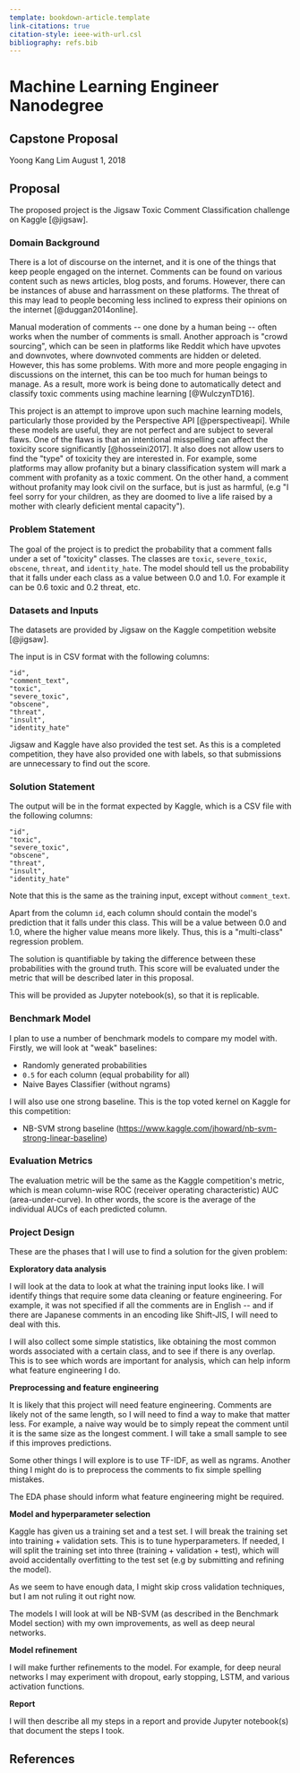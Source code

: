 ```yaml
---
template: bookdown-article.template
link-citations: true
citation-style: ieee-with-url.csl
bibliography: refs.bib
---
```


# Machine Learning Engineer Nanodegree
## Capstone Proposal
Yoong Kang Lim
August 1, 2018

## Proposal

The proposed project is the Jigsaw Toxic Comment Classification challenge on Kaggle [@jigsaw].

### Domain Background

There is a lot of discourse on the internet, and it is one of the things that keep people engaged on the internet. Comments can be found on various content such as news articles, blog posts, and forums. However, there can be instances of abuse and harrassment on these platforms. The threat of this may lead to people becoming less inclined to express their opinions on the internet [@duggan2014online].

Manual moderation of comments -- one done by a human being -- often works when the number of comments is small. Another approach is "crowd sourcing", which can be seen in platforms like Reddit which have upvotes and downvotes, where downvoted comments are hidden or deleted. However, this has some problems. With more and more people engaging in discussions on the internet, this can be too much for human beings to manage. As a result, more work is being done to automatically detect and classify toxic comments using machine learning [@WulczynTD16].

This project is an attempt to improve upon such machine learning models, particularly those provided by the Perspective API [@perspectiveapi]. While these models are useful, they are not perfect and are subject to several flaws. One of the flaws is that an intentional misspelling can affect the toxicity score significantly [@hosseini2017]. It also does not allow users to find the "type" of toxicity they are interested in. For example, some platforms may allow profanity but a binary classification system will mark a comment with profanity as a toxic comment. On the other hand, a comment without profanity may look civil on the surface, but is just as harmful, (e.g "I feel sorry for your children, as they are doomed to live a life raised by a mother with clearly deficient mental capacity").


### Problem Statement

The goal of the project is to predict the probability that a comment falls under a set of "toxicity" classes. The classes are `toxic`, `severe_toxic`, `obscene`, `threat`, and `identity_hate`. The model should tell us the probability that it falls under each class as a value between 0.0 and 1.0. For example it can be 0.6 toxic and 0.2 threat, etc.


### Datasets and Inputs

The datasets are provided by Jigsaw on the Kaggle competition website [@jigsaw].

The input is in CSV format with the following columns:

```
"id",
"comment_text",
"toxic",
"severe_toxic",
"obscene",
"threat",
"insult",
"identity_hate"
```

Jigsaw and Kaggle have also provided the test set. As this is a completed competition, they have also provided one with labels, so that submissions are unnecessary to find out the score.



### Solution Statement

The output will be in the format expected by Kaggle, which is a CSV file with the following columns:

```
"id",
"toxic",
"severe_toxic",
"obscene",
"threat",
"insult",
"identity_hate"
```

Note that this is the same as the training input, except without `comment_text`.

Apart from the column `id`, each column should contain the model's prediction that it falls under this class. This will be a value between 0.0 and 1.0, where the higher value means more likely. Thus, this is a "multi-class" regression problem.

The solution is quantifiable by taking the difference between these probabilities with the ground truth. This score will be evaluated under the metric that will be described later in this proposal.

This will be provided as Jupyter notebook(s), so that it is replicable.


### Benchmark Model

I plan to use a number of benchmark models to compare my model with. Firstly, we will look at "weak" baselines:

* Randomly generated probabilities
* `0.5` for each column (equal probability for all)
* Naive Bayes Classifier (without ngrams)

I will also use one strong baseline. This is the top voted kernel on Kaggle for this competition:

* NB-SVM strong baseline (https://www.kaggle.com/jhoward/nb-svm-strong-linear-baseline)


### Evaluation Metrics

The evaluation metric will be the same as the Kaggle competition's metric, which is mean column-wise ROC (receiver operating characteristic) AUC (area-under-curve). In other words, the score is the average of the individual AUCs of each predicted column.


### Project Design

These are the phases that I will use to find a solution for the given problem:

**Exploratory data analysis**

I will look at the data to look at what the training input looks like. I will identify things that require some data cleaning or feature engineering. For example, it was not specified if all the comments are in English -- and if there are Japanese comments in an encoding like Shift-JIS, I will need to deal with this.

I will also collect some simple statistics, like obtaining the most common words associated with a certain class, and to see if there is any overlap. This is to see which words are important for analysis, which can help inform what feature engineering I do.

**Preprocessing and feature engineering**

It is likely that this project will need feature engineering. Comments are likely not of the same length, so I will need to find a way to make that matter less. For example, a naive way would be to simply repeat the comment until it is the same size as the longest comment. I will take a small sample to see if this improves predictions.

Some other things I will explore is to use TF-IDF, as well as ngrams. Another thing I might do is to preprocess the comments to fix simple spelling mistakes.

The EDA phase should inform what feature engineering might be required.

**Model and hyperparameter selection**

Kaggle has given us a training set and a test set. I will break the training set into training + validation sets. This is to tune hyperparameters. If needed, I will split the training set into three (training + validation + test), which will avoid accidentally overfitting to the test set (e.g by submitting and refining the model).

As we seem to have enough data, I might skip cross validation techniques, but I am not ruling it out right now.

The models I will look at will be NB-SVM (as described in the Benchmark Model section) with my own improvements, as well as deep neural networks.

**Model refinement**

I will make further refinements to the model. For example, for deep neural networks I may experiment with dropout, early stopping, LSTM, and various activation functions.

**Report**

I will then describe all my steps in a report and provide Jupyter notebook(s) that document the steps I took.


## References